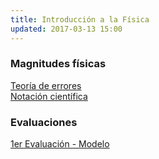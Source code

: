 ```yaml
---
title: Introducción a la Física
updated: 2017-03-13 15:00
---
```


### Magnitudes físicas

<i class="fa fa-file-pdf-o" aria-hidden="true"></i>  [Teoría de errores](../docs/itel/2017/fisica/TeoriaErrores.pdf)<br />
<i class="fa fa-file-pdf-o" aria-hidden="true"></i>  [Notación científica](../docs/itel/2017/fisica/NotacionCientifica.pdf)<br />

### Evaluaciones
<i class="fa fa-file-pdf-o" aria-hidden="true"></i>  [1er Evaluación - Modelo](../docs/itel/2017/fisica/Modelo_1er_Evaluacion.pdf)<br />
